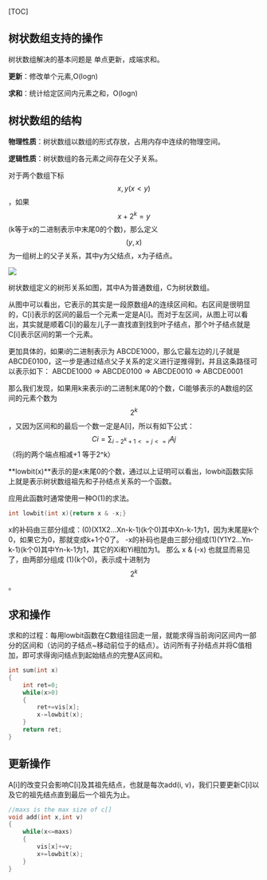 [TOC]

## 树状数组支持的操作

树状数组解决的基本问题是 单点更新，成端求和。

**更新**：修改单个元素,O(logn)

**求和**：统计给定区间内元素之和，O(logn)

## 树状数组的结构

**物理性质**：树状数组以数组的形式存放，占用内存中连续的物理空间。

**逻辑性质**：树状数组的各元素之间存在父子关系。

对于两个数组下标$$x,y(x<y)$$，如果$$x+2^k=y$$(k等于x的二进制表示中末尾0的个数)，那么定义$$(y, x)$$为一组树上的父子关系，其中y为父结点，x为子结点。

![](http://images.cppblog.com/cppblog_com/menjitianya/szsz_2.png)



树状数组定义的树形关系如图，其中A为普通数组，C为树状数组。

从图中可以看出，它表示的其实是一段原数组A的连续区间和。右区间是很明显的，C[i]表示的区间的最后一个元素一定是A[i]。而对于左区间，从图上可以看出，其实就是顺着C[i]的最左儿子一直找直到找到叶子结点，那个叶子结点就是C[i]表示区间的第一个元素。

更加具体的，如果i的二进制表示为 ABCDE1000，那么它最左边的儿子就是 ABCDE0100，这一步是通过结点父子关系的定义进行逆推得到，并且这条路径可以表示如下：
ABCDE1000 => ABCDE0100 => ABCDE0010 => ABCDE0001

那么我们发现，如果用k来表示i的二进制末尾0的个数，Ci能够表示的A数组的区间的元素个数为$$2^k$$，又因为区间和的最后一个数一定是A[i]，所以有如下公式：
$$Ci=\sum_{i-2^k+1<=j<=i}Aj$$
（将j的两个端点相减+1 等于2^k）

**lowbit(x)**表示的是x末尾0的个数，通过以上证明可以看出，lowbit函数实际上就是表示树状数组祖先和子孙结点关系的一个函数。

应用此函数时通常使用一种O(1)的求法。

```c++
int lowbit(int x){return x & -x;}
```

 x的补码由三部分组成：(0)(X1X2…Xn-k-1)(k个0)其中Xn-k-1为1，因为末尾是k个0，如果它为0，那就变成k+1个0了。
-x的补码也是由三部分组成(1)(Y1Y2…Yn-k-1)(k个0)其中Yn-k-1为1，其它的Xi和Yi相加为1。
 那么 x & (-x) 也就显而易见了，由两部分组成 (1)(k个0)，表示成十进制为 $$2^k$$。


## 求和操作

求和的过程：每用lowbit函数在C数组往回走一层，就能求得当前询问区间内一部分的区间和（访问的子结点~移动前位于的结点）。访问所有子孙结点并将C值相加，即可求得询问结点到起始结点的完整A区间和。

```c++
int sum(int x)
{
    int ret=0;
    while(x>0)
    {
        ret+=vis[x];
        x-=lowbit(x);
    }
    return ret;
}
```


## 更新操作

A[i]的改变只会影响C[i]及其祖先结点，也就是每次add(i, v)，我们只要更新C[i]以及它的祖先结点直到最后一个祖先为止。

```c++
//maxs is the max size of c[]
void add(int x,int v)
{
    while(x<=maxs)
    {
        vis[x]+=v;
        x+=lowbit(x);
    }
}
```
